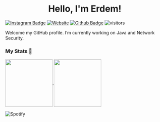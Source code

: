 <h1 align="center">Hello, I'm Erdem!</h1>

[![Instagram Badge](https://img.shields.io/badge/Instagram-E4405F?style=for-the-badge&logo=instagram&logoColor=white&link=https://www.instagram.com/dobrodetell/)](https://www.instagram.com/dobrodetell/)
[![Website](https://img.shields.io/badge/website-000000?style=for-the-badge&logo=About.me&logoColor=white&link=https://www.erdemcalikoglu.com/)](https://www.erdemcalikoglu.com/)
[![Github Badge](https://img.shields.io/badge/-Github-232323?logo=Github&logoColor=white&link=https://space.bilibili.com/7708412)](https://github.com/xassasinsoulx)
![visitors](https://visitor-badge.laobi.icu/badge?page_id=xassasinsoulx)

Welcome my GitHub profile. I’m currently working on Java and Network Security.


### My Stats 🔭


<a href="https://github.com/xassasinsoulx/github-readme-stats">
    <img height="150em" align="center" src="https://github-stats-xassasinsoulx.vercel.app/api?username=xassasinsoulx&show_icons=true&theme=radical&include_all_commits=true&count_private=true" />
    <img height="150em" align="center" align="center" src="https://github-stats-xassasinsoulx.vercel.app/api/top-langs/?username=xassasinsoulx&layout=compact&langs_count=7&theme=dark" />
</a>
    
<br>
    

![Spotify](https://spotify-recently-played-readme.vercel.app/api?user=xassasinsoulx&unique=yes&width=761&count=5)
